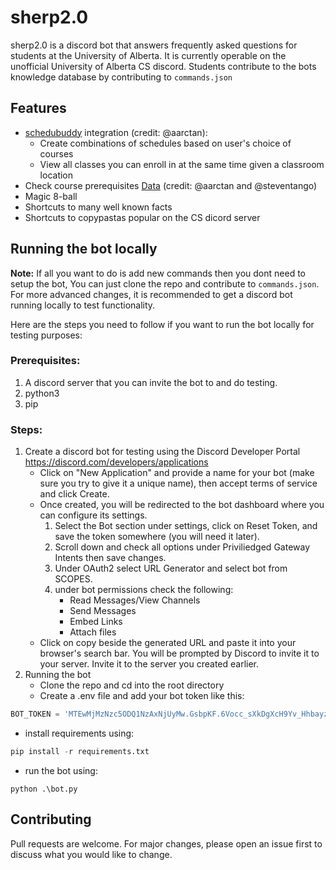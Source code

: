 # sherp2.0

sherp2.0 is a discord bot that answers frequently asked questions for students at the University of Alberta. It is currently operable on the unofficial University of Alberta CS discord. Students contribute to the bots knowledge database by contributing to `commands.json`

## Features
- [schedubuddy](https://schedubuddy.com/) integration (credit: @aarctan):
   - Create combinations of schedules based on user's choice of courses
   - View all classes you can enroll in at the same time given a classroom location
- Check course prerequisites [Data](https://github.com/steventango/synapse/blob/master/data/ualberta.ca.json) (credit: @aarctan and @steventango)
- Magic 8-ball
- Shortcuts to many well known facts
- Shortcuts to copypastas popular on the CS dicord server

## Running the bot locally
**Note:** If all you want to do is add new commands then you dont need to setup the bot, You can just clone the repo and contribute to `commands.json`. For more advanced changes, it is recommended to get a discord bot running locally to test functionality.

Here are the steps you need to follow if you want to run the bot locally for testing purposes:

### Prerequisites:
1. A discord server that you can invite the bot to and do testing.
2. python3
3. pip

### Steps:
1. Create a discord bot for testing using the Discord Developer Portal https://discord.com/developers/applications
    * Click on "New Application" and provide a name for your bot (make sure you try to give it a unique name), then accept terms of service and click Create.
    * Once created, you will be redirected to the bot dashboard where you can configure its settings.
         1. Select the Bot section under settings, click on Reset Token, and save the token somewhere (you will need it later).
         2. Scroll down and check all options under Priviliedged Gateway Intents then save changes.
         3. Under OAuth2 select URL Generator and select bot from SCOPES.
         4. under bot permissions check the following:
             * Read Messages/View Channels
             * Send Messages
             * Embed Links
             * Attach files
    * Click on copy beside the generated URL and paste it into your browser's search bar. You will be prompted 
      by Discord to invite it to your server. Invite it to the server you created earlier.
2. Running the bot
   * Clone the repo and cd into the root directory
   * Create a .env file and add your bot token like this:
```python
BOT_TOKEN = 'MTEwMjMzNzc5ODQ1NzAxNjUyMw.GsbpKF.6Vocc_sXkDgXcH9Yv_Hhbayz6zhjc2FIgA4H9k'
```
   * install requirements using:
```python
pip install -r requirements.txt
```
   * run the bot using:
```
python .\bot.py
```

## Contributing

Pull requests are welcome. For major changes, please open an issue first
to discuss what you would like to change.
